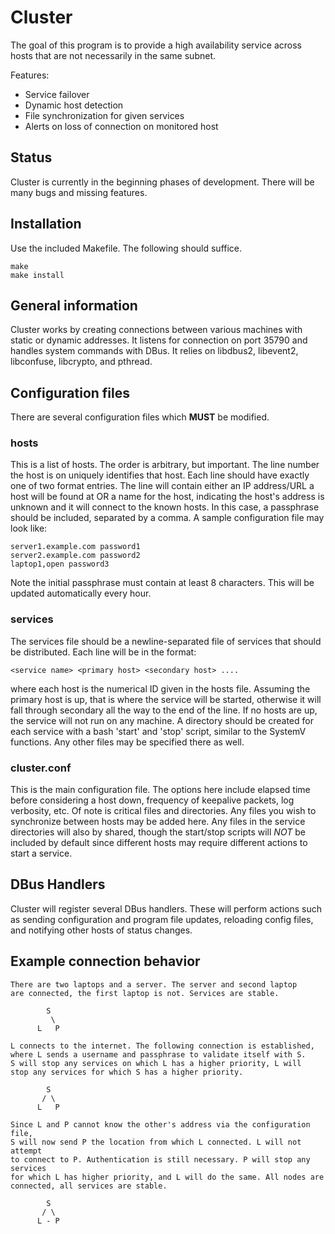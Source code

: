 # Cluster

The goal of this program is to provide a high availability service across 
hosts that are not necessarily in the same subnet.

Features:
 *  Service failover
 *  Dynamic host detection
 *  File synchronization for given services
 *  Alerts on loss of connection on monitored host

## Status
Cluster is currently in the beginning phases of development. There will
be many bugs and missing features.

## Installation
Use the included Makefile. The following should suffice.

```
make
make install
```

## General information
Cluster works by creating connections between various machines with
static or dynamic addresses. It listens for connection on port 35790
and handles system commands with DBus. It relies on libdbus2, libevent2,
libconfuse, libcrypto, and pthread.

## Configuration files
There are several configuration files which <b>MUST</b> be modified.

### hosts
This is a list of hosts. The order is arbitrary, but important. The
line number the host is on uniquely identifies that host. Each line
should have exactly one of two format entries. The line will contain
either an IP address/URL a host will be found at OR a name for the
host, indicating the host's address is unknown and it will connect
to the known hosts. In this case, a passphrase should be included,
separated by a comma. A sample configuration file may look like:
```
server1.example.com password1
server2.example.com password2
laptop1,open password3
```
Note the initial passphrase must contain at least 8 characters.
This will be updated automatically every hour.

### services
The services file should be a newline-separated file of services
that should be distributed. Each line will be in the format:
```
<service name> <primary host> <secondary host> ....
```
where each host is the numerical ID given in the hosts file.
Assuming the primary host is up, that is where the service will
be started, otherwise it will fall through secondary all the way
to the end of the line. If no hosts are up, the service will not
run on any machine. A directory should be created for each service
with a bash 'start' and 'stop' script, similar to the SystemV functions.
Any other files may be specified there as well.

### cluster.conf
This is the main configuration file. The options here include
elapsed time before considering a host down, frequency of
keepalive packets, log verbosity, etc. Of note is critical files and
directories. Any files you wish to synchronize between hosts may be
added here. Any files in the service directories will also by shared,
though the start/stop scripts will *NOT* be included by default
since different hosts may require different actions to start a service.

## DBus Handlers
Cluster will register several DBus handlers. These will perform actions
such as sending configuration and program file updates, reloading config
files, and notifying other hosts of status changes.

## Example connection behavior
```
There are two laptops and a server. The server and second laptop
are connected, the first laptop is not. Services are stable.

        S
         \
      L   P

L connects to the internet. The following connection is established,
where L sends a username and passphrase to validate itself with S.
S will stop any services on which L has a higher priority, L will
stop any services for which S has a higher priority.

        S
       / \
      L   P

Since L and P cannot know the other's address via the configuration file,
S will now send P the location from which L connected. L will not attempt
to connect to P. Authentication is still necessary. P will stop any services
for which L has higher priority, and L will do the same. All nodes are
connected, all services are stable.

        S
       / \
      L - P
```

